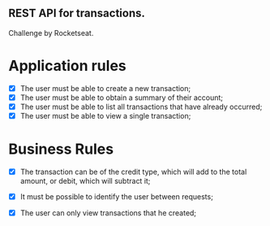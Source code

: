 ## REST API for transactions.
Challenge by Rocketseat.

# Application rules

- [x] The user must be able to create a new transaction;
- [x] The user must be able to obtain a summary of their account;
- [x] The user must be able to list all transactions that have already occurred;
- [x] The user must be able to view a single transaction;

# Business Rules

- [x] The transaction can be of the credit type, which will add to the total amount, or debit, which will subtract it;
- [x] It must be possible to identify the user between requests;
- [x] The user can only view transactions that he created;

